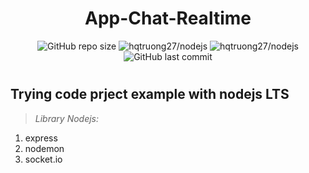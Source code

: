 <h1 align="center">App-Chat-Realtime</h1>
<p align="center">
  <img alt="GitHub repo size" src="https://img.shields.io/github/repo-size/hqtruong27/App-Chat-Realtime?label=Size&logo=node.js&style=flat-square">
  <img alt="hqtruong27/nodejs" src="https://img.shields.io/github/languages/count/hqtruong27/App-Chat-Realtime?label=Languages&style=flat-square">
  <img alt="hqtruong27/nodejs" src="https://img.shields.io/github/languages/top/hqtruong27/App-Chat-Realtime?label=JavasScript&logo=javascript&style=flat-square">
  <img alt="GitHub last commit" src="https://img.shields.io/github/last-commit/hqtruong27/App-Chat-Realtime?label=Last%20commit&logo=git&style=flat-square">
  <h1 align="center"></h1>
</p>
<h2>Trying code prject example with nodejs LTS</h3>

>*Library Nodejs:* <br>
  1. express
  2. nodemon
  3. socket.io
